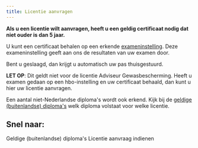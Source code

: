 ```yaml
---
title: Licentie aanvragen
---
```


**Als u een licentie wilt aanvragen, heeft u een geldig certificaat nodig dat niet ouder is dan 5 jaar.**

U kunt een certificaat behalen op een erkende [exameninstelling](/wat-wij-doen/exameninstellingen/welke-exameninstellingen-zijn-er). Deze exameninstelling geeft aan ons de resultaten van uw examen door.

Bent u geslaagd, dan krijgt u automatisch uw pas thuisgestuurd.

**LET OP**: Dit geldt niet voor de licentie Adviseur Gewasbescherming. Heeft u examen gedaan op een hbo-instelling en uw certificaat behaald, dan kunt u hier uw licentie aanvragen.

Een aantal niet-Nederlandse diploma's wordt ook erkend. Kijk bij de [geldige (buitenlandse) diploma's](/licenties/licentie-aanvragen/ik-heb-een-buitenlands-diploma) welk diploma volstaat voor welke licentie.

## Snel naar:

<LinkButtonContainer>
<LinkButton to="/licenties/licentie-aanvragen/ik-heb-een-buitenlands-diploma">Geldige (buitenlandse) diploma's</LinkButton>
<LinkButton to="https://administratie.erkenningen.nl/Default.aspx?tabid=153#/">Licentie aanvraag indienen</LinkButton>
</LinkButtonContainer>
